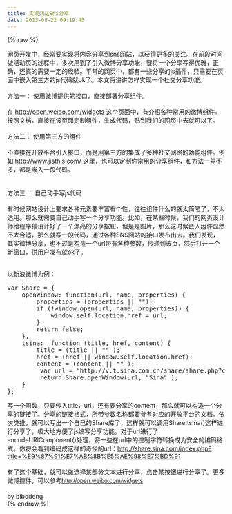 ```yaml
---
title: 实现网站SNS分享
date: 2013-08-22 09:19:45
---
```

{% raw %}
<div>网页开发中，经常要实现将内容分享到sns网站，以获得更多的关注。在前段时间做活动页的过程中，多次用到了引入微博分享功能，要将一个分享写得优雅，正确，还真的需要一定的经验。平常的网页中，都有一些分享的js插件，只需要在页面中嵌入第三方的js代码就ok了。本文将讲讲怎样实现一个社交分享功能。</div>
<div>&nbsp;</div>
<div>方法一： 使用微博提供的接口，直接部署分享组件。</div>
<div>&nbsp;</div>
<div>在 <a href="http://open.weibo.com/widgets">http://open.weibo.com/widgets</a> 
这个页面中，有介绍各种常用的微博组件。按照文档，直接在该页面定制组件，生成代码，贴到我们的网页中去就可以了。</div>
<div>&nbsp;</div>
<div>方法二： 使用第三方的组件</div>
<div>&nbsp;</div>
<div>不直接在开放平台引入接口，而是用第三方的集成了多种社交网络的功能组件。例如 <a href="http://www.jiathis.com/">http://www.jiathis.com/</a>&nbsp;这里，也可以定制你常用的分享组件，和方法一差不多，都是嵌入一段代码。</div>
<div>&nbsp;</div>
<div>&nbsp;</div>
<div>方法三 ： 自己动手写js代码</div>
<div>&nbsp;</div>
<div>有时候网站设计上要求各种元素要丰富有个性，往往组件什么的就太简陋了，不太适用。那么就需要自己动手写一个分享功能。比如，在某些时候，我们的网页设计师给程序猿设计好了一个漂亮的分享按钮，但是是图片，那么这时候嵌入组件显然不太合适，那么就写一段代码，通过各种SNS网站的接口发布出去。我们发现，其实微博分享，也不过是构造一个url带有各种参数，传递到该页，然后打开一个新窗口，供用户发布就ok了。</div>
<div>&nbsp;<p><span style="line-height:1.5;">以新浪微博为例：</span></p>
</div>
<pre class="brush:js; toolbar: true; auto-links: true;">var Share = {
    openWindow: function(url, name, properties) {
        properties = (properties || "");
        if (!window.open(url, name, properties)) {
            window.self.location.href = url;
        }
        return false;
    },
    tsina:  function (title, href, content) {
        title = (title || "" );
        href = (href || window.self.location.href);
        content = (content || "" );
         var url = "http://v.t.sina.com.cn/share/share.php?c=spr_web_bd_tudou_weibo&amp;title=" + encodeURIComponent(title + "\n" + content) + "&amp;url=" + encodeURIComponent(href);
         return Share.openWindow(url, "Sina" );
    }
};</pre> <div>写一个函数，只要传入title，url，还有要分享的content，那么就可以构造一个分享的链接了。分享的链接格式，所带参数名称都要参考对应的开放平台的文档。依次类推，就可以写出一个自己的Share库了，这样就可以调用Share.tsina()这样进行分享了，极大地方便了js编写分享功能。对于url进行了encodeURIComponent()处理，将一些在url中的控制字符转换成为安全的编码格式。你将会看到编码成这样的奇怪的url：<a href="http://share.sina.com/index.php?title=%E9%87%91%E7%AB%8B%E5%AE%98%E7%BD%91">http://share.sina.com/index.php?title=%E9%87%91%E7%AB%8B%E5%AE%98%E7%BD%91</a></div>
<div>&nbsp;</div>
<div>有了这个基础，就可以做选择某部分文本进行分享，点击某按钮进行分享了。更多微博控件，可以参考<a href="http://open.weibo.com/widgets" style="line-height:1.5;font-family:'sans serif', tahoma, verdana, helvetica;">http://open.weibo.com/widgets</a></div>
<div>&nbsp;</div>
<div>by bibodeng</div>{% endraw %}
